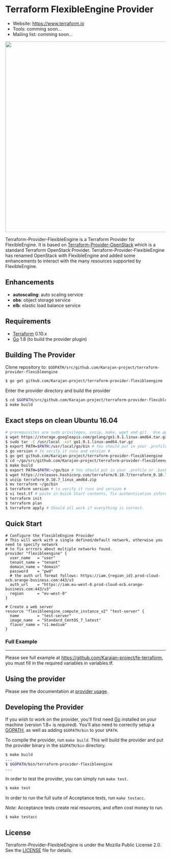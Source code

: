 Terraform FlexibleEngine Provider
============================

- Website: https://www.terraform.io
- Tools: comming soon...
- Mailing list: comming soon...

<img src="https://cdn.rawgit.com/hashicorp/terraform-website/master/content/source/assets/images/logo-hashicorp.svg" width="600px">

Terraform-Provider-FlexibleEngine is a Terraform Provider for FlexibleEngine.
It is based on [Terraform-Provider-OpenStack](https://github.com/terraform-providers/terraform-provider-openstack)
which is a standard Terraform OpenStack Provider. Terraform-Provider-FlexibleEngine has renamed OpenStack with FlexibleEngine
and added some enhancements to interact with the many resources supported by FlexibleEngine.

## Enhancements

- **autoscaling**: auto scaling service
- **obs**: object storage service
- **elb**: elastic load balance service

Requirements
------------

-	[Terraform](https://www.terraform.io/downloads.html) 0.10.x
-	[Go](https://golang.org/doc/install) 1.8 (to build the provider plugin)


Building The Provider
---------------------

Clone repository to: `$GOPATH/src/github.com/Karajan-project/terraform-provider-flexibleengine`

```sh
$ go get github.com/Karajan-project/terraform-provider-flexibleengine
```

Enter the provider directory and build the provider

```sh
$ cd $GOPATH/src/github.com/Karajan-project/terraform-provider-flexibleengine
$ make build
```

## Exact steps on clean Ubuntu 16.04

```sh
# prerequisites are sudo privileges, unzip, make, wget and git.  Use apt install if missing.
$ wget https://storage.googleapis.com/golang/go1.9.1.linux-amd64.tar.gz
$ sudo tar -C /usr/local -xzf go1.9.1.linux-amd64.tar.gz
$ export PATH=$PATH:/usr/local/go/bin # You should put in your .profile or .bashrc
$ go version # to verify it runs and version #
$ go get github.com/Karajan-project/terraform-provider-flexibleengine
$ cd ~/go/src/github.com/Karajan-project/terraform-provider-flexibleengine/
$ make build
$ export PATH=$PATH:~/go/bin # You should put in your .profile or .bashrc
$ wget https://releases.hashicorp.com/terraform/0.10.7/terraform_0.10.7_linux_amd64.zip
$ unzip terraform_0.10.7_linux_amd64.zip
$ mv terraform ~/go/bin
$ terraform version # to verify it runs and version #
$ vi test.tf # paste in Quick Start contents, fix authentication information
$ terraform init
$ terraform plan
$ terraform apply # Should all work if everything is correct.

```

## Quick Start

```hcl
# Configure the FlexibleEngine Provider
# This will work with a single defined/default network, otherwise you need to specify network
# to fix errrors about multiple networks found.
provider "flexibleengine" {
  user_name   = "user"
  tenant_name = "tenant"
  domain_name = "domain"
  password    = "pwd"
  # the auth url format follows: https://iam.{region_id}.prod-cloud-ocb.orange-business.com:443/v3
  auth_url    = "https://iam.eu-west-0.prod-cloud-ocb.orange-business.com:443/v3"
  region      = "eu-west-0"
}

# Create a web server
resource "flexibleengine_compute_instance_v2" "test-server" {
  name		  = "test-server"
  image_name  = "Standard_CentOS_7_latest"
  flavor_name = "s1.medium"
}
```

### Full Example
----------------------
Please see full example at https://github.com/Karajan-project/fe-terraform, 
you must fill in the required variables in variables.tf.

Using the provider
----------------------
Please see the documentation at [provider usage](website/docs/index.html.markdown).

Developing the Provider
---------------------------

If you wish to work on the provider, you'll first need [Go](http://www.golang.org) installed on your machine (version 1.8+ is *required*). You'll also need to correctly setup a [GOPATH](http://golang.org/doc/code.html#GOPATH), as well as adding `$GOPATH/bin` to your `$PATH`.

To compile the provider, run `make build`. This will build the provider and put the provider binary in the `$GOPATH/bin` directory.

```sh
$ make build
...
$ $GOPATH/bin/terraform-provider-flexibleengine
...
```

In order to test the provider, you can simply run `make test`.

```sh
$ make test
```

In order to run the full suite of Acceptance tests, run `make testacc`.

*Note:* Acceptance tests create real resources, and often cost money to run.

```sh
$ make testacc
```

## License

Terraform-Provider-FlexibleEngine is under the Mozilla Public License 2.0. See the [LICENSE](LICENSE) file for details.

